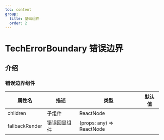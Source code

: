 ```yaml
---
toc: content
group:
  title: 基础组件
  order: 2
---
```


# TechErrorBoundary 错误边界

## 介绍

### 错误边界组件

<code src="./demo/index.tsx"></code>

| 属性名         | 描述         | 类型                      | 默认值 |
| -------------- | ------------ | ------------------------- | ------ |
| children       | 子组件       | ReactNode                 |        |
| fallbackRender | 错误回显组件 | (props: any) => ReactNode |        |
